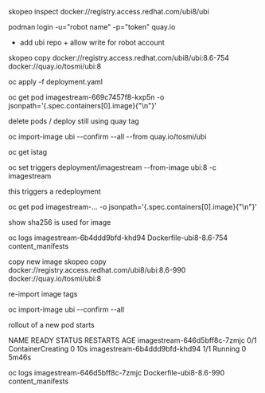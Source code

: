 skopeo inspect docker://registry.access.redhat.com/ubi8/ubi

podman login -u="robot name" -p="token" quay.io

- add ubi repo + allow write for robot account

skopeo copy docker://registry.access.redhat.com/ubi8/ubi:8.6-754 docker://quay.io/tosmi/ubi:8

oc apply -f deployment.yaml

oc get pod imagestream-669c7457f8-kxp5n -o jsonpath='{.spec.containers[0].image}{"\n"}'

delete pods / deploy still using quay tag

oc import-image ubi --confirm --all --from quay.io/tosmi/ubi

oc get istag


oc set triggers deployment/imagestream --from-image ubi:8 -c imagestream

this triggers  a redeployment

oc get pod imagestream-... -o jsonpath='{.spec.containers[0].image}{"\n"}'

show sha256 is used for image

oc logs imagestream-6b4ddd9bfd-khd94
Dockerfile-ubi8-8.6-754
content_manifests

copy new image skopeo copy docker://registry.access.redhat.com/ubi8/ubi:8.6-990 docker://quay.io/tosmi/ubi:8

re-import image tags

oc import-image ubi --confirm --all

rollout of  a new pod starts

NAME                           READY   STATUS              RESTARTS   AGE
imagestream-646d5bff8c-7zmjc   0/1     ContainerCreating   0          10s
imagestream-6b4ddd9bfd-khd94   1/1     Running             0          5m46s


oc logs imagestream-646d5bff8c-7zmjc
Dockerfile-ubi8-8.6-990
content_manifests
